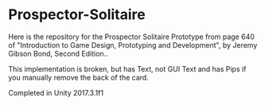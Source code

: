 # Prospector-Solitaire
Here is the repository for the Prospector Solitaire Prototype from page 640 of "Introduction to Game Design, Prototyping and Development", by Jeremy Gibson Bond, Second Edition..

This implementation is broken, but has Text, not GUI Text and has Pips if you manually remove the back of the card.

Completed in Unity 2017.3.1f1